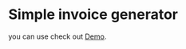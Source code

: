 # Simple invoice generator
you can use check out [Demo](http://hiteshrohilla.com/simple-invoice-generator/).
